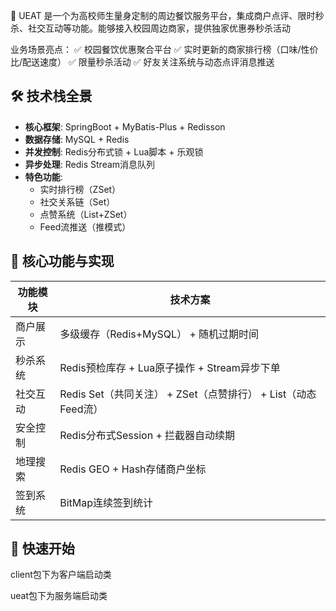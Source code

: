 🏫 UEAT 是一个为高校师生量身定制的周边餐饮服务平台，集成商户点评、限时秒杀、社交互动等功能。能够接入校园周边商家，提供独家优惠券秒杀活动

业务场景亮点：
✅ 校园餐饮优惠聚合平台
✅ 实时更新的商家排行榜（口味/性价比/配送速度）
✅ 限量秒杀活动
✅ 好友关注系统与动态点评消息推送

## 🛠️ 技术栈全景
- **核心框架**: SpringBoot + MyBatis-Plus + Redisson
- **数据存储**: MySQL + Redis
- **并发控制**: Redis分布式锁 + Lua脚本 + 乐观锁
- **异步处理**: Redis Stream消息队列
- **特色功能**: 
  - 实时排行榜（ZSet）
  - 社交关系链（Set）
  - 点赞系统（List+ZSet）
  - Feed流推送（推模式）
    
## 🚀 核心功能与实现
|功能模块	|技术方案|
|----|----|
|商户展示|	多级缓存（Redis+MySQL） + 随机过期时间	|
|秒杀系统|	Redis预检库存 + Lua原子操作 + Stream异步下单	|
|社交互动|	Redis Set（共同关注） + ZSet（点赞排行） + List（动态Feed流）	|
|安全控制|	Redis分布式Session + 拦截器自动续期	|
|地理搜索|	Redis GEO + Hash存储商户坐标	|
|签到系统|	BitMap连续签到统计	|

## 🚀 快速开始
client包下为客户端启动类

ueat包下为服务端启动类
